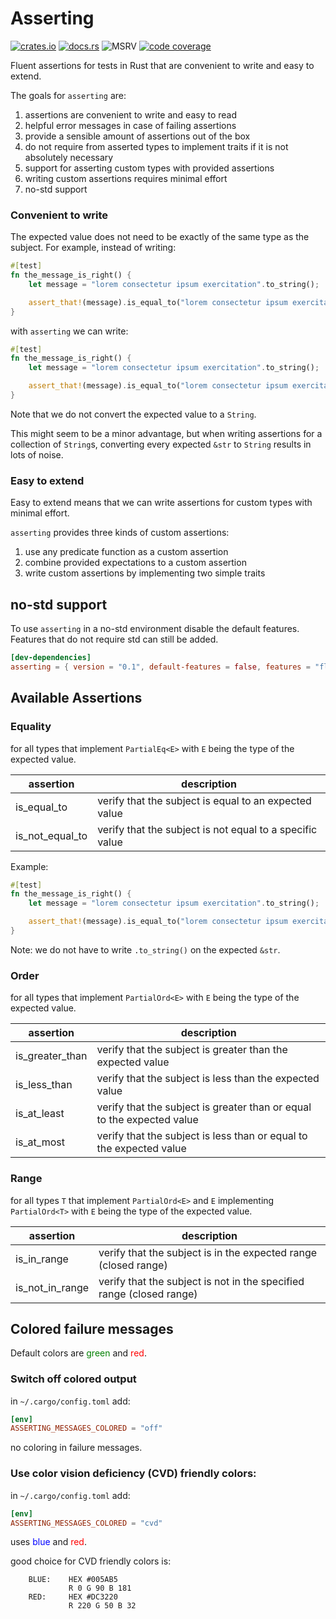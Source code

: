 # Asserting

[![crates.io][crates-badge]][crates-url]
[![docs.rs][docs-badge]][docs-url]
![MSRV][msrv-badge]
[![code coverage][code-coverage-badge]][code-coverage-url]

Fluent assertions for tests in Rust that are convenient to write and easy to extend.

The goals for `asserting` are:

1. assertions are convenient to write and easy to read
2. helpful error messages in case of failing assertions
3. provide a sensible amount of assertions out of the box
4. do not require from asserted types to implement traits if it is not absolutely necessary
5. support for asserting custom types with provided assertions
6. writing custom assertions requires minimal effort
7. no-std support

### Convenient to write

The expected value does not need to be exactly of the same type as the subject. For example, instead
of writing:

```rust
#[test]
fn the_message_is_right() {
    let message = "lorem consectetur ipsum exercitation".to_string();

    assert_that!(message).is_equal_to("lorem consectetur ipsum exercitation".to_string());
}
```

with `asserting` we can write:

```rust
#[test]
fn the_message_is_right() {
    let message = "lorem consectetur ipsum exercitation".to_string();

    assert_that!(message).is_equal_to("lorem consectetur ipsum exercitation");
}
```

Note that we do not convert the expected value to a `String`.

This might seem to be a minor advantage, but when writing assertions for a collection of `String`s,
converting every expected `&str` to `String` results in lots of noise.

### Easy to extend

Easy to extend means that we can write assertions for custom types with minimal effort.

`asserting` provides three kinds of custom assertions:

1. use any predicate function as a custom assertion
2. combine provided expectations to a custom assertion
3. write custom assertions by implementing two simple traits

## no-std support

To use `asserting` in a no-std environment disable the default features. Features that do not
require std can still be added.

```toml
[dev-dependencies]
asserting = { version = "0.1", default-features = false, features = "float" }
```

## Available Assertions

### Equality

for all types that implement `PartialEq<E>` with `E` being the type of the expected value.

| assertion       | description                                              |
|-----------------|----------------------------------------------------------|
| is_equal_to     | verify that the subject is equal to an expected value    |
| is_not_equal_to | verify that the subject is not equal to a specific value |                                                 

Example:

```rust
#[test]
fn the_message_is_right() {
    let message = "lorem consectetur ipsum exercitation".to_string();

    assert_that!(message).is_equal_to("lorem consectetur ipsum exercitation");
}
```

Note: we do not have to write `.to_string()` on the expected `&str`.

### Order

for all types that implement `PartialOrd<E>` with `E` being the type of the expected value.

| assertion       | description                                                            |
|-----------------|------------------------------------------------------------------------|
| is_greater_than | verify that the subject is greater than the expected value             |                                                 
| is_less_than    | verify that the subject is less than the expected value                |
| is_at_least     | verify that the subject is greater than or equal to the expected value |                                                 
| is_at_most      | verify that the subject is less than or equal to the expected value    |

### Range

for all types `T` that implement `PartialOrd<E>` and `E` implementing `PartialOrd<T>` with `E`
being the type of the expected value.

| assertion       | description                                                          |
|-----------------|----------------------------------------------------------------------|
| is_in_range     | verify that the subject is in the expected range (closed range)      |                                                 
| is_not_in_range | verify that the subject is not in the specified range (closed range) |

## Colored failure messages

Default colors are <span style="color: green">green</span> and <span style="color: red">red</span>.

### Switch off colored output

in `~/.cargo/config.toml` add:

```toml
[env]
ASSERTING_MESSAGES_COLORED = "off"
```

no coloring in failure messages.

### Use color vision deficiency (CVD) friendly colors:

in `~/.cargo/config.toml` add:

```toml
[env]
ASSERTING_MESSAGES_COLORED = "cvd"
```

uses <span style="color: blue">blue</span> and <span style="color: red">red</span>.

good choice for CVD friendly colors is:

```text
    BLUE:    HEX #005AB5
             R 0 G 90 B 181
    RED:     HEX #DC3220
             R 220 G 50 B 32
```

<!-- Badges and related URLs -->

[crates-badge]: https://img.shields.io/crates/v/asserting.svg

[crates-url]: https://crates.io/crates/asserting

[docs-badge]: https://docs.rs/asserting/badge.svg

[docs-url]: https://docs.rs/asserting

[msrv-badge]: https://img.shields.io/crates/msrv/asserting?color=chocolate

[code-coverage-badge]: https://codecov.io/github/innoave/asserting/graph/badge.svg?token=o0w7R7J0Op

[code-coverage-url]: https://codecov.io/github/innoave/asserting
 